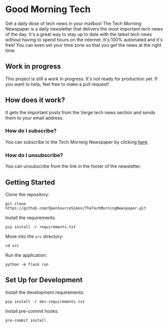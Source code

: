 # Good Morning Tech
Get a daily dose of tech news in your mailbox! The Tech Morning Newspaper is a daily newsletter that delivers the most important tech news of the day. It's a great way to stay up to date with the latest tech news without having to spend hours on the internet.
It's 100% automated and it's free! You can even set your time zone so that you get the news at the right time.

## Work in progress
This project is still a work in progress. It's not ready for production yet. If you want to help, feel free to make a pull request!
## How does it work?
It gets the important posts from the Verge tech news section and sends them to your email address.

### How do I subscribe?
You can subscribe to the Tech Morning Newspaper by clicking [here](https://simonrijntjes.nl/newspaper/signup).
### How do I unsubscribe?
You can unsubscribe from the link in the footer of the newsletter.

## Getting Started
Clone the repository:
```
git clone https://github.com/OpenSourceSimon/TheTechMorningNewspaper.git
```
Install the requirements:
```
pip install -r requirements.txt
```
Move into the `src` directory:
```
cd src
```
Run the application:
```
python -m flask run
```
## Set Up for Development
Install the development requirements:
```
pip install -r dev-requirements.txt
```
Install pre-commit hooks:
```
pre-commit install
```
